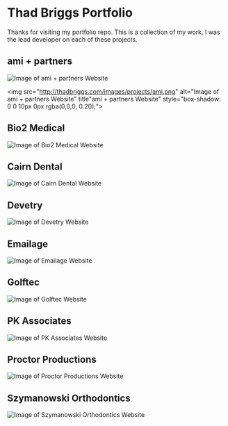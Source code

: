 # Thad Briggs Portfolio

Thanks for visiting my portfolio repo. This is a collection of my work. I was the lead developer on each of these projects.

## ami + partners

![Image of ami + partners Website](http://thadbriggs.com/images/projects/ami.png "ami + partners Website")

<img src="http://thadbriggs.com/images/projects/ami.png" alt="Image of ami + partners Website" title"ami + partners Website" style="box-shadow: 0 0 10px 0px rgba(0,0,0, 0.20);">

## Bio2 Medical

![Image of Bio2 Medical Website](http://thadbriggs.com/images/projects/bio2.png "Bio2 Medical Website")

## Cairn Dental

![Image of Cairn Dental Website](http://thadbriggs.com/images/projects/cairn.png "Cairn Dental Website")

## Devetry

![Image of Devetry Website](http://thadbriggs.com/images/projects/devetry.png "Devetry Website")

## Emailage

![Image of Emailage Website](http://thadbriggs.com/images/projects/emailage.png "Emailage Website")

## Golftec

![Image of Golftec Website](http://thadbriggs.com/images/projects/golftec.png "Golftec Website")

## PK Associates

![Image of PK Associates Website](http://thadbriggs.com/images/projects/pka.png "PK Associates Website")

## Proctor Productions

![Image of Proctor Productions Website](http://thadbriggs.com/images/projects/proctor.png "Proctor Productions Website")

## Szymanowski Orthodontics

![Image of Szymanowski Orthodontics Website](http://thadbriggs.com/images/projects/damon.png "Szymanowski Orthodontics Website")
